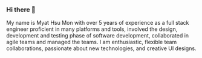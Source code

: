 ### Hi there 👋

My name is Myat Hsu Mon with over 5 years of experience as a full stack engineer proficient in many platforms and tools, involved the design, development and testing phase of software development, collaborated in agile teams and managed the teams. I am enthusiastic, flexible team collaborations, passionate about new technologies, and creative UI designs. 

